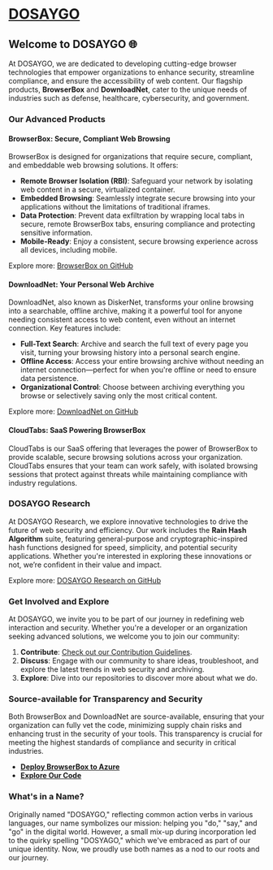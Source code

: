# [DOSAYGO](https://dosyago.com)

## Welcome to DOSAYGO 🌐

At DOSAYGO, we are dedicated to developing cutting-edge browser technologies that empower organizations to enhance security, streamline compliance, and ensure the accessibility of web content. Our flagship products, **BrowserBox** and **DownloadNet**, cater to the unique needs of industries such as defense, healthcare, cybersecurity, and government.

### Our Advanced Products

#### **BrowserBox: Secure, Compliant Web Browsing**
BrowserBox is designed for organizations that require secure, compliant, and embeddable web browsing solutions. It offers:

- **Remote Browser Isolation (RBI)**: Safeguard your network by isolating web content in a secure, virtualized container.
- **Embedded Browsing**: Seamlessly integrate secure browsing into your applications without the limitations of traditional iframes.
- **Data Protection**: Prevent data exfiltration by wrapping local tabs in secure, remote BrowserBox tabs, ensuring compliance and protecting sensitive information.
- **Mobile-Ready**: Enjoy a consistent, secure browsing experience across all devices, including mobile.

Explore more: [BrowserBox on GitHub](https://github.com/BrowserBox/BrowserBox)

#### **DownloadNet: Your Personal Web Archive**
DownloadNet, also known as DiskerNet, transforms your online browsing into a searchable, offline archive, making it a powerful tool for anyone needing consistent access to web content, even without an internet connection. Key features include:

- **Full-Text Search**: Archive and search the full text of every page you visit, turning your browsing history into a personal search engine.
- **Offline Access**: Access your entire browsing archive without needing an internet connection—perfect for when you're offline or need to ensure data persistence.
- **Organizational Control**: Choose between archiving everything you browse or selectively saving only the most critical content.

Explore more: [DownloadNet on GitHub](https://github.com/dosyago/DownloadNet)

#### **CloudTabs: SaaS Powering BrowserBox**
CloudTabs is our SaaS offering that leverages the power of BrowserBox to provide scalable, secure browsing solutions across your organization. CloudTabs ensures that your team can work safely, with isolated browsing sessions that protect against threats while maintaining compliance with industry regulations.

### **DOSAYGO Research**
At DOSAYGO Research, we explore innovative technologies to drive the future of web security and efficiency. Our work includes the **Rain Hash Algorithm** suite, featuring general-purpose and cryptographic-inspired hash functions designed for speed, simplicity, and potential security applications. Whether you're interested in exploring these innovations or not, we’re confident in their value and impact.

Explore more: [DOSAYGO Research on GitHub](https://github.com/DOSAYGO-Research/rain)

### Get Involved and Explore

At DOSAYGO, we invite you to be part of our journey in redefining web interaction and security. Whether you're a developer or an organization seeking advanced solutions, we welcome you to join our community:

1. **Contribute**: [Check out our Contribution Guidelines](https://github.com/dosyago/DownloadNet/blob/fun/CONTRIBUTING.md).
2. **Discuss**: Engage with our community to share ideas, troubleshoot, and explore the latest trends in web security and archiving.
3. **Explore**: Dive into our repositories to discover more about what we do.

### **Source-available for Transparency and Security**

Both BrowserBox and DownloadNet are source-available, ensuring that your organization can fully vet the code, minimizing supply chain risks and enhancing trust in the security of your tools. This transparency is crucial for meeting the highest standards of compliance and security in critical industries.

- [**Deploy BrowserBox to Azure**](https://portal.azure.com/#create/Microsoft.Template/uri/https%3A%2F%2Fraw.githubusercontent.com%2FBrowserBox%2FBrowserBox%2Fboss%2Fspread-channels%2Fazure%2Fdosyago%2Fbrowserbox%2Fazuredeploy.json/createUIDefinitionUri/https%3A%2F%2Fraw.githubusercontent.com%2FBrowserBox%2FBrowserBox%2Fboss%2Fspread-channels%2Fazure%2Fdosyago%2Fbrowserbox%2FcreateUiDefinition.json)
- [**Explore Our Code**](https://github.com/dosyago)

### **What's in a Name?**
Originally named "DOSAYGO," reflecting common action verbs in various languages, our name symbolizes our mission: helping you "do," "say," and "go" in the digital world. However, a small mix-up during incorporation led to the quirky spelling "DOSYAGO," which we've embraced as part of our unique identity. Now, we proudly use both names as a nod to our roots and our journey.
